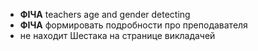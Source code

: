 - __ФІЧА__ teachers age and gender detecting
- __ФІЧА__ формировать подробности про преподавателя
- не находит Шестака на странице викладачей